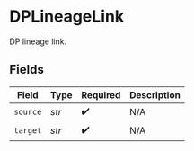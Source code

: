 # DPLineageLink

DP lineage link.


## Fields

| Field              | Type               | Required           | Description        |
| ------------------ | ------------------ | ------------------ | ------------------ |
| `source`           | *str*              | :heavy_check_mark: | N/A                |
| `target`           | *str*              | :heavy_check_mark: | N/A                |